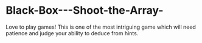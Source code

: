 # Black-Box---Shoot-the-Array-
Love to play games! This is one of the most intriguing game which will need patience and judge your ability to deduce from hints.
